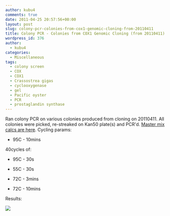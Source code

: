 ```yaml
---
author: kubu4
comments: true
date: 2011-04-25 20:57:56+00:00
layout: post
slug: colony-pcr-colonies-from-cox1-genomic-cloning-from-20110411
title: Colony PCR - Colonies from COX1 Genomic Cloning (from 20110411)
wordpress_id: 376
author:
  - kubu4
categories:
  - Miscellaneous
tags:
  - colony screen
  - COX
  - COX1
  - Crassostrea gigas
  - cyclooxygenase
  - gel
  - Pacific oyster
  - PCR
  - prostaglandin synthase
---
```


Ran colony PCR on various colonies produced from cloning on 20110411. All colonies were picked, re-streaked on Kan50 plate(s) and PCR'd. [Master mix calcs are here](https://eagle.fish.washington.edu/Arabidopsis/20110425-01.jpg). Cycling params:




    
  * 95C - 10mins



40cycles of:


    
  * 95C - 30s

    
  * 55C - 30s

    
  * 72C - 3mins

    
  * 72C - 10mins



Results:

![](https://eagle.fish.washington.edu/Arabidopsis/20110426-01%20Gel.jpg)
